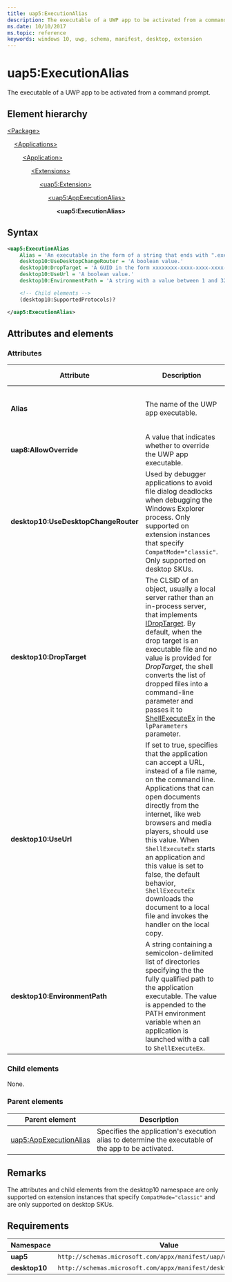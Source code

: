 ```yaml
---
title: uap5:ExecutionAlias
description: The executable of a UWP app to be activated from a command prompt (uap5:ExecutionAlias).
ms.date: 10/10/2017
ms.topic: reference
keywords: windows 10, uwp, schema, manifest, desktop, extension 
---
```


# uap5:ExecutionAlias

The executable of a UWP app to be activated from a command prompt.

## Element hierarchy

[\<Package\>](element-package.md)

&nbsp;&nbsp;&nbsp;&nbsp;[\<Applications\>](element-applications.md)

&nbsp;&nbsp;&nbsp;&nbsp; &nbsp;&nbsp;&nbsp;&nbsp;[\<Application\>](element-application.md)

&nbsp;&nbsp;&nbsp;&nbsp; &nbsp;&nbsp;&nbsp;&nbsp; &nbsp;&nbsp;&nbsp;&nbsp;[\<Extensions\>](element-1-extensions.md)

&nbsp;&nbsp;&nbsp;&nbsp; &nbsp;&nbsp;&nbsp;&nbsp; &nbsp;&nbsp;&nbsp;&nbsp; &nbsp;&nbsp;&nbsp;&nbsp;[\<uap5:Extension\>](element-uap5-extension.md)

&nbsp;&nbsp;&nbsp;&nbsp; &nbsp;&nbsp;&nbsp;&nbsp; &nbsp;&nbsp;&nbsp;&nbsp; &nbsp;&nbsp;&nbsp;&nbsp; &nbsp;&nbsp;&nbsp;&nbsp;[\<uap5:AppExecutionAlias\>](element-uap5-appexecutionalias.md)

&nbsp;&nbsp;&nbsp;&nbsp; &nbsp;&nbsp;&nbsp;&nbsp; &nbsp;&nbsp;&nbsp;&nbsp; &nbsp;&nbsp;&nbsp;&nbsp; &nbsp;&nbsp;&nbsp;&nbsp; &nbsp;&nbsp;&nbsp;&nbsp;**\<uap5:ExecutionAlias\>**

## Syntax

```xml
<uap5:ExecutionAlias
    Alias = 'An executable in the form of a string that ends with ".exe".'
    desktop10:UseDesktopChangeRouter = 'A boolean value.'
    desktop10:DropTarget = 'A GUID in the form xxxxxxxx-xxxx-xxxx-xxxx-xxxxxxxxxxxx.'
    desktop10:UseUrl = 'A boolean value.'
    desktop10:EnvironmentPath = 'A string with a value between 1 and 32767 characters in length with a non-whitespace character at its beginning and end.' >

    <!-- Child elements -->
    (desktop10:SupportedProtocols)?

</uap5:ExecutionAlias>
```

## Attributes and elements

### Attributes

| Attribute | Description | Data type | Required | Default value |
|-|-|-|-|-|
| **Alias** | The name of the UWP app executable. | An executable in the form of a string that ends with `.exe`. | Yes |  |
| **uap8:AllowOverride** | A value that indicates whether to override the UWP app executable. | A boolean value. | No |  |
| **desktop10:UseDesktopChangeRouter** | Used by debugger applications to avoid file dialog deadlocks when debugging the Windows Explorer process. Only supported on extension instances that specify `CompatMode="classic"`. Only supported on desktop SKUs. | A boolean value. | No |  |
| **desktop10:DropTarget** | The CLSID of an object, usually a local server rather than an in-process server, that implements [IDropTarget](/windows/win32/api/oleidl/nn-oleidl-idroptarget). By default, when the drop target is an executable file and no value is provided for *DropTarget*, the shell converts the list of dropped files into a command-line parameter and passes it to [ShellExecuteEx](/windows/win32/api/shellapi/nf-shellapi-shellexecuteexw) in the `lpParameters` parameter. | A GUID in the form xxxxxxxx-xxxx-xxxx-xxxx-xxxxxxxxxxxx. | No |  |
| **desktop10:UseUrl** | If set to true, specifies that the application can accept a URL, instead of a file name, on the command line. Applications that can open documents directly from the internet, like web browsers and media players, should use this value. When `ShellExecuteEx` starts an application and this value is set to false, the default behavior, `ShellExecuteEx` downloads the document to a local file and invokes the handler on the local copy. | A boolean value. | No |  |
| **desktop10:EnvironmentPath** | A string containing a semicolon-delimited list of directories specifying the the fully qualified path to the application executable. The value is appended to the PATH environment variable when an application is launched with a call to `ShellExecuteEx`. | A string with a value between 1 and 32767 characters in length with a non-whitespace character at its beginning and end. | No |  |

### Child elements

None.

### Parent elements

| Parent element | Description |
|-|-|
| [uap5:AppExecutionAlias](element-uap5-appexecutionalias.md) | Specifies the application's execution alias to determine the executable of the app to be activated. |

## Remarks

The attributes and child elements from the desktop10 namespace are only supported on extension instances that specify `CompatMode="classic"` and are only supported on desktop SKUs.

## Requirements

| **Namespace** | **Value** |
|---------------|-----------|
| **uap5** | `http://schemas.microsoft.com/appx/manifest/uap/windows10/5`
| **desktop10** | `http://schemas.microsoft.com/appx/manifest/desktop/windows10/10` |
